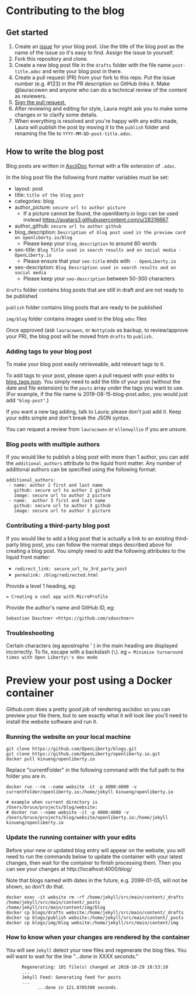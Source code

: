 # Contributing to the blog

## Get started

1. Create an [issue](https://github.com/openliberty/blogs/issues) for your blog post. Use the title of the blog post as the name of the issue so it's easy to find. Assign the issue to yourself.
1. Fork this repository and clone.
1. Create a new blog post file in the `drafts` folder with the file name `post-title.adoc` and write your blog post in there.
1. Create a pull request (PR) from your fork to this repo. Put the issue number (e.g. #123) in the PR description so GitHub links it. Make @lauracowen and anyone who can do a technical review of the content as reviewers.
1. [Sign the pull request.](CONTRIBUTING.adoc)
1. After reviewing and editing for style, Laura might ask you to make some changes or to clarify some details.
1. When everything is resolved and you're happy with any edits made, Laura will publish the post by moving it to the `publish` folder and renaming the file to `YYYY-MM-DD-post-title.adoc`.

## How to write the blog post

Blog posts are written in [AsciiDoc](https://asciidoctor.org/docs/asciidoc-writers-guide/) format with a file extension of `.adoc`.

In the blog post file the following front matter variables must be set:
- layout: post
- title: `title of the blog post`
- categories: blog
- author_picture: `secure url to author picture`
     - If a picture cannot be found, the openliberty.io logo can be used instead https://avatars3.githubusercontent.com/u/28316667
- author_github: `secure url to author github`
- blog_description: `Description of blog post used in the preview card on openliberty.io/blog`
     - Please keep your `blog_description` to around 60 words
- seo-title: `Blog Title used in search results and on social media - OpenLiberty.io`
     - Please ensure that your `seo-title` ends with ` - OpenLiberty.io`
- seo-description: `Blog Description used in search results and on social media`
     - Please keep your `seo-description` between 50-300 characters

`drafts` folder contains blog posts that are still in draft and are not ready to be published

`publish` folder contains blog posts that are ready to be published

`img/blog` folder contains images used in the blog `adoc` files

Once approved (ask `lauracowen`, or `NottyCode` as backup, to review/approve your PR), the blog post will be moved from `drafts` to `publish`.


### Adding tags to your blog post

To make your blog post easily retrieveable, add relevant tags to it.

To add tags to your post, please open a pull request with your edits to [blog_tags.json](https://github.com/OpenLiberty/blogs/blob/master/blog_tags.json). You simply need to add the title of your post (without the date and file extension) to the `posts` array under the tags you want to use. (For example, if the file name is 2019-08-15-blog-post.adoc, you would just add `"blog-post"`.)

If you want a new tag adding, talk to Laura; please don't just add it. Keep your edits simple and don't break the JSON syntax.

You can request a review from `lauracowen` or `ellenwyllie` if you are unsure.


### Blog posts with multiple authors

If you would like to publish a blog post with more than 1 author, you can add the `additional_authors` attribute to the liquid front matter. Any number of additional authors can be specified using the following format:

```
additional_authors: 
 - name: author 2 first and last name
   github: secure url to author 2 github
   image: secure url to author 2 picture
 - name:  author 3 first and last name
   github: secure url to author 3 github
   image: secure url to author 3 picture
```

### Contributing a third-party blog post

If you would like to add a blog post that is actually a link to an existing third-party blog post, you can follow the normal steps described above for creating a blog post. You simply need to add the following attributes to the liquid front matter: 
- `redirect_link: secure_url_to_3rd_party_post`
- `permalink: /blog/redirected.html`

Provide a level 1 heading, eg:

`= Creating a cool app with MicroProfile`

Provide the author's name and GitHub ID, eg:

`Sebastian Daschner <https://github.com/sdaschner>`

### Troubleshooting

Certain characters (eg apostrophe ' ) in the main heading are displayed incorrectly. To fix, escape with a backslash (`\`).
eg `= Minimise turnaround times with Open Liberty\'s dev mode`

# Preview your post using a Docker container

Github.com does a pretty good job of rendering asciidoc so you can preview your file there, but to see exactly what it will
look like you'll need to install the website software and run it. 

### Running the website on your local machine
```
git clone https://github.com/OpenLiberty/blogs.git
git clone https://github.com/OpenLiberty/openliberty.io.git
docker pull kinueng/openliberty.io
```
Replace "currentFolder" in the following command with the full path to the folder you are in. 
```
docker run --rm --name website -it -p 4000:4000 -v currentFolder/openliberty.io:/home/jekyll kinueng/openliberty.io

# example when current directory is /Users/bruce/projects/blog/website:
# docker run --name website -it -p 4000:4000 -v /Users/bruce/projects/blog/website/openliberty.io:/home/jekyll kinueng/openliberty.io
```

### Update the running container with your edits
Before your new or updated blog entry will appear on the website, you will need to run the commands below to update the container with your latest changes, then wait for the container to finish processing them.  Then you can see your changes at http://localhost:4000/blog/

Note that blogs named with dates in the future, e.g. 2099-01-05, will not be shown, so don't do that. 

```
docker exec -it website rm -rf /home/jekyll/src/main/content/_drafts /home/jekyll/src/main/content/_posts /home/jekyll/src/main/content/img/blog
docker cp blogs/drafts website:/home/jekyll/src/main/content/_drafts
docker cp blogs/publish website:/home/jekyll/src/main/content/_posts
docker cp blogs/img/blog website:/home/jekyll/src/main/content/img
```

### How to know when your changes are rendered by the container
You will see `Jekyll` detect your new files and regenerate the blog files.  You will want to wait for the line "...done in XXXX seconds."

```
      Regenerating: 101 file(s) changed at 2018-10-29 18:53:10
      ...
      Jekyll Feed: Generating feed for posts
      ...
            ...done in 121.8705398 seconds.
```



